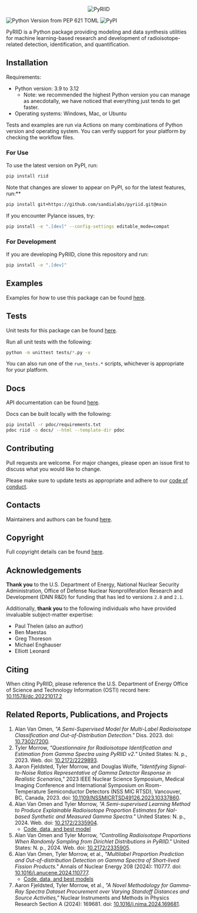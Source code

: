 <p align="center">
  <img src="https://user-images.githubusercontent.com/1079118/124811147-623bd280-df1f-11eb-9f3a-a4a5e6ec5f94.png" alt="PyRIID">
</p>

![Python Version from PEP 621 TOML](https://img.shields.io/python/required-version-toml?tomlFilePath=https%3A%2F%2Fraw.githubusercontent.com%2Fsandialabs%2FPyRIID%2Frefs%2Fheads%2Fmain%2Fpyproject.toml)
![PyPI](https://badge.fury.io/py/riid.svg)

PyRIID is a Python package providing modeling and data synthesis utilities for machine learning-based research and development of radioisotope-related detection, identification, and quantification.

## Installation

Requirements:

- Python version: 3.9 to 3.12
  - Note: we recommended the highest Python version you can manage as anecdotally, we have noticed that everything just tends to get faster.
- Operating systems: Windows, Mac, or Ubuntu

Tests and examples are run via Actions on many combinations of Python version and operating system.
You can verify support for your platform by checking the workflow files.

### For Use

To use the latest version on PyPI, run:

```sh
pip install riid
```

Note that changes are slower to appear on PyPI, so for the latest features, run:**

```sh
pip install git+https://github.com/sandialabs/pyriid.git@main
```

If you encounter Pylance issues, try:

```sh
pip install -e ".[dev]" --config-settings editable_mode=compat
```

### For Development

If you are developing PyRIID, clone this repository and run:

```sh
pip install -e ".[dev]"
```

## Examples

Examples for how to use this package can be found [here](https://github.com/sandialabs/PyRIID/blob/main/examples).

## Tests

Unit tests for this package can be found [here](https://github.com/sandialabs/PyRIID/blob/main/tests).

Run all unit tests with the following:

```sh
python -m unittest tests/*.py -v
```

You can also run one of the `run_tests.*` scripts, whichever is appropriate for your platform.

## Docs

API documentation can be found [here](https://sandialabs.github.io/PyRIID).

Docs can be built locally with the following:

```sh
pip install -r pdoc/requirements.txt
pdoc riid -o docs/ --html --template-dir pdoc
```

## Contributing

Pull requests are welcome.
For major changes, please open an issue first to discuss what you would like to change.

Please make sure to update tests as appropriate and adhere to our [code of conduct](https://github.com/sandialabs/PyRIID/blob/main/CODE_OF_CONDUCT.md).

## Contacts

Maintainers and authors can be found [here](https://github.com/sandialabs/PyRIID/blob/main/pyproject.toml).

## Copyright

Full copyright details can be found [here](https://github.com/sandialabs/PyRIID/blob/main/NOTICE.md).

## Acknowledgements

**Thank you** to the U.S. Department of Energy, National Nuclear Security Administration,
Office of Defense Nuclear Nonproliferation Research and Development (DNN R&D) for funding that has led to versions `2.0` and `2.1`.

Additionally, **thank you** to the following individuals who have provided invaluable subject-matter expertise:

- Paul Thelen (also an author)
- Ben Maestas
- Greg Thoreson
- Michael Enghauser
- Elliott Leonard

## Citing

When citing PyRIID, please reference the U.S. Department of Energy Office of Science and Technology Information (OSTI) record here:
[10.11578/dc.20221017.2](https://doi.org/10.11578/dc.20221017.2)

## Related Reports, Publications, and Projects

1. Alan Van Omen, *"A Semi-Supervised Model for Multi-Label Radioisotope Classification and Out-of-Distribution Detection."* Diss. 2023. doi: [10.7302/7200](https://dx.doi.org/10.7302/7200).
2. Tyler Morrow, *"Questionnaire for Radioisotope Identification and Estimation from Gamma Spectra using PyRIID v2."* United States: N. p., 2023. Web. doi: [10.2172/2229893](https://doi.org/10.2172/2229893).
3. Aaron Fjeldsted, Tyler Morrow, and Douglas Wolfe, *"Identifying Signal-to-Noise Ratios Representative of Gamma Detector Response in Realistic Scenarios,"* 2023 IEEE Nuclear Science Symposium, Medical Imaging Conference and International Symposium on Room-Temperature Semiconductor Detectors (NSS MIC RTSD), Vancouver, BC, Canada, 2023. doi: [10.1109/NSSMICRTSD49126.2023.10337860](https://doi.org/10.1109/NSSMICRTSD49126.2023.10337860).
4. Alan Van Omen and Tyler Morrow, *"A Semi-supervised Learning Method to Produce Explainable Radioisotope Proportion Estimates for NaI-based Synthetic and Measured Gamma Spectra."* United States: N. p., 2024. Web. doi: [10.2172/2335904](https://doi.org/10.2172/2335904).
    - [Code, data, and best model](https://zenodo.org/doi/10.5281/zenodo.10223445)
5. Alan Van Omen and Tyler Morrow, *"Controlling Radioisotope Proportions When Randomly Sampling from Dirichlet Distributions in PyRIID."* United States: N. p., 2024. Web. doi: [10.2172/2335905](https://doi.org/10.2172/2335905).
6. Alan Van Omen, Tyler Morrow, et al., *"Multilabel Proportion Prediction and Out-of-distribution Detection on Gamma Spectra of Short-lived Fission Products."* Annals of Nuclear Energy 208 (2024): 110777. doi: [10.1016/j.anucene.2024.110777](https://doi.org/10.1016/j.anucene.2024.110777).
    - [Code, data, and best models](https://zenodo.org/doi/10.5281/zenodo.12796964)
7. Aaron Fjeldsted, Tyler Morrow, et al., *"A Novel Methodology for Gamma-Ray Spectra Dataset Procurement over Varying Standoff Distances and Source Activities,"* Nuclear Instruments and Methods in Physics Research Section A (2024): 169681. doi: [10.1016/j.nima.2024.169681](https://doi.org/10.1016/j.nima.2024.169681).
